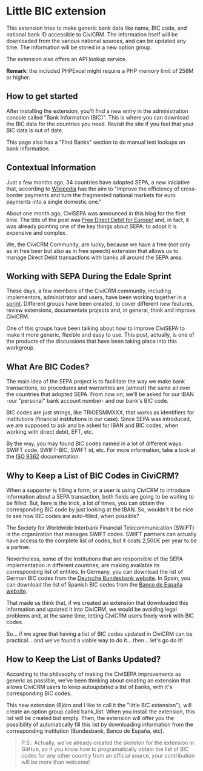 Little BIC extension
====================

This extension tries to make generic bank data like name, BIC code, and national bank ID accessible to CiviCRM. The information itself will be downloaded from the various national sources, and can be updated any time.
The information will be stored in a new option group.

The extension also offers an API lookup service.

**Remark**: the included PHPExcel might require a PHP memory limit of 256M or higher.

How to get started
------------------
After installing the extension, you'll find a new entry in the administration console
called "Bank Information (BIC)". This is where you can download the BIC data for the
countries you need. Revisit the site if you feel that your BIC data is out of date.

This page also has a "Find Banks" section to do manual test lookups on bank information.

Contextual Information
----------------------

Just a few months ago, 34 countries have adopted SEPA, a new iniciative that, according to [Wikipedia](http://en.wikipedia.org/wiki/Single_Euro_Payments_Area) has the aim to "improve the efficiency of cross-border payments and turn the fragmented national markets for euro payments into a single domestic one."

About one month ago, CiviSEPA was announced in this blog for the first time. The title of the post was [Free Direct Debit for Europe!](https://civicrm.org/blogs/bjoerne/free-direct-debit-europe) and, in fact, it was already pointing one of the key things about SEPA: to adopt it is expensive and complex.

We, the CiviCRM Community, are lucky, because we have a free (not only as in free beer but also as in free speech) extension that allows us to manage Direct Debit transactions with banks all around the SEPA area.

Working with SEPA During the Edale Sprint
-----------------------------------------

These days, a few members of the CiviCRM community, including implementors, administrator and users, have been working together in a [sprint](http://en.wikipedia.org/wiki/Sprint_%28software_development%29). Different groups have been created, to cover different new features, review extensions, documentate projects and, in general, think and improve CiviCRM.

One of this groups have been talking about how to improve CiviSEPA to make it more generic, flexible and easy to use. This post, actually, is one of the products of the discussions that have been taking place into this workgroup.

What Are BIC Codes?
-------------------

The main idea of the SEPA project is to facilitate the way we make bank transactions, so procedures and warranties are (almost) the same all over the countries that adopted SEPA. From now on, we'll be asked for our IBAN -our "personal" bank account number- and our bank's BIC code.

BIC codes are just strings, like TRIOESMMXXX, that works as identifiers for institutions (financial institutions in our case). Since SEPA was introduced, we are supposed to ask and be asked for IBAN and BIC codes, when working with direct debit, EFT, etc.

By the way, you may found BIC codes named in a lot of different ways: SWIFT code, SWIFT-BIC, SWIFT id, etc. For more information, take a look at the [ISO 9362](http://en.wikipedia.org/wiki/ISO_9362) documentation.

Why to Keep a List of BIC Codes in CiviCRM?
-------------------------------------------

When a supporter is filling a form, or a user is using CiviCRM to introduce information about a SEPA transaction, both fields are going to be waiting to be filled. But, here is the trick, a lot of times, you can obtain the corresponding BIC code by just looking at the IBAN. So, wouldn't it be nice to see how BIC codes are auto-filled, when possible?

The Society for Worldwide Interbank Financial Telecommunication (SWIFT) is the organization that manages SWIFT codes. SWIFT partners can actually have access to the complete list of codes, but it costs 2,500€ per year to be a partner.

Nevertheless, some of the institutions that are responsible of the SEPA implementation in different countries, are making available its corresponding list of entities. In Germany, you can download the list of German BIC codes from the [Deutsche Bundesbank website](http://www.bundesbank.de/Redaktion/DE/Standardartikel/Aufgaben/Unbarer_Zahlungsverkehr/bankleitzahlen_download.html). In Spain, you can download the list of Spanish BIC codes from the [Banco de España website](http://www.bde.es/bde/es/secciones/servicios/Particulares_y_e/Registros_de_Ent/).

That made us think that, if we created an extension that downloaded this information and updated it into CiviCRM, we would be avoiding legal problems and, at the same time, letting CiviCRM users freely work with BIC codes.

So... if we agree that having a list of BIC codes updated in CiviCRM can be practical... and we've found a viable way to do it... then... let's go do it!

How to Keep the List of Banks Updated?
--------------------------------------

According to the philosophy of making the CiviSEPA improvements as generic as possible, we've been thinking about creating an extension that allows CiviCRM users to keep autoupdated a list of banks, with it's corresponding BIC codes.

This new extension (Björn and I like to call it the "little BIC extension"), will create an option group called bank_list. When you install the extension, this list will be created but empty. Then, the extension will offer you the possibility of automatically fill this list by downloading information from the corresponding institution (Bundesbank, Banco de España, etc).

> P.S.: Actually, we've already created the skeleton for the extension in GitHub, so if you know how to programatically obtain the list of BIC codes for any other country from an official source, your contribution will be more than welcome!
